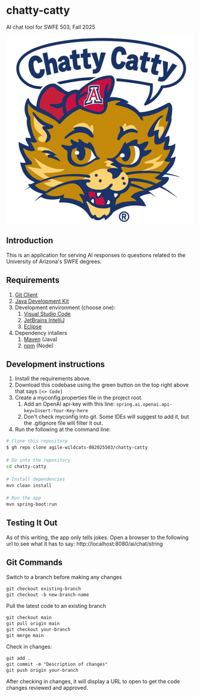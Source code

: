 # chatty-catty
AI chat tool for SWFE 503, Fall 2025

![Alt text](doc/resources/media/chatty-catty-logo.jpg)

## Introduction

This is an application for serving AI responses to questions related to the University of Arizona's SWFE degrees. 

## Requirements

1. [Git Client](http://git-scm.com)
2. [Java Development Kit](https://www.oracle.com/java/technologies/downloads/)
3. Development environment (choose one):
   1. [Visual Studio Code](https://code.visualstudio.com/download)
   2. [JetBrains IntelliJ](https://www.jetbrains.com/idea/download)
   3. [Eclipse](https://www.eclipse.org/downloads/)
4. Dependency intallers
   1. [Maven](https://maven.apache.org/download.cgi?) (Java)
   2. [npm](https://docs.npmjs.com/downloading-and-installing-node-js-and-npm) (Node) 

## Development instructions

1. Install the requirements above.
2. Download this codebase using the green button on the top right above that says `[<> Code]`
3. Create a myconfig.properties file in the project root.
   1. Add an OpenAI api-key with this line: `spring.ai.openai.api-key=Insert-Your-Key-here`
   2. Don't check myconfig into git. Some IDEs will suggest to add it, but the .gitignore file will filter it out.
4. Run the following at the command line:
```bash
# Clone this repository
$ gh repo clone agile-wildcats-082025503/chatty-catty

# Go into the repository
cd chatty-catty

# Install dependencies
mvn clean install

# Run the app
mvn spring-boot:run
```
## Testing It Out
As of this writing, the app only tells jokes. Open a browser to the following url to see what it has to say:
http://localhost:8080/ai/chat/string

## Git Commands
Switch to a branch before making any changes
```
git checkout existing-branch
git checkout -b new-branch-name
```
Pull the latest code to an existing branch
```
git checkout main
git pull origin main
git checkout your-branch
git merge main
```
Check in changes:
```
git add .
git commit -m "Description of changes"
git push origin your-branch
```
After checking in changes, it will display a URL to open to get the code changes reviewed and approved.
